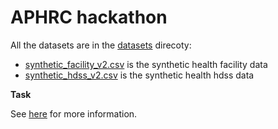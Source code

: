 # APHRC hackathon

All the datasets are in the [datasets](./datasets) direcoty:

- [synthetic_facility_v2.csv](./data/synthetic_facility_v2.csv) is the synthetic health facility data
- [synthetic_hdss_v2.csv](./data/synthetic_hdss_v2.csv) is the synthetic health hdss data

**Task**

See [here](https://aphrc.org/event/an-ai-driven-tool-for-record-linkage-in-hdss-communities-within-the-inspire-network/) for more information.